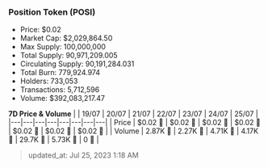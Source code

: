 
  ### Position Token (POSI)
  - Price: $0.02
  - Market Cap: $2,029,864.50
  - Max Supply: 100,000,000
  - Total Supply: 90,971,209.005
  - Circulating Supply: 90,191,284.031
  - Total Burn: 779,924.974
  - Holders: 733,053
  - Transactions: 5,712,596
  - Volume: $392,083,217.47

  **7D Price & Volume**
  | | 19&#x2F;07 | 20&#x2F;07 | 21&#x2F;07 | 22&#x2F;07 | 23&#x2F;07 | 24&#x2F;07 | 25&#x2F;07 |
  |---|---|---|---|---|---|---|---|
  | Price | $0.02 🚀 | $0.02 🔻 | $0.02 🔻 | $0.02 🚀 | $0.02 🚀 | $0.02 🚀 | $0.02 🔻 |
  | Volume | 2.87K 🔻 | 2.27K 🔻 | 4.71K 🚀 | 4.17K 🔻 | 29.7K 🚀 | 5.73K 🔻 | 0 🔻 |

  > updated_at: Jul 25, 2023 1:18 AM
